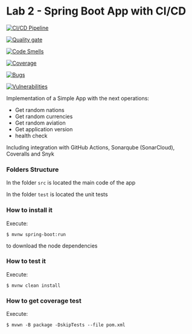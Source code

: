 # Lab 2 - Spring Boot App with CI/CD

[![CI/CD Pipeline](https://github.com/diegobotia/laboratorio2024/actions/workflows/build.yml/badge.svg)](https://github.com/diegobotia/laboratorio2024/actions/workflows/build.yml)

[![Quality gate](https://sonarcloud.io/api/project_badges/quality_gate?project=JoseGomez14_lab2-arq-soft-live)](https://sonarcloud.io/summary/new_code?id=JoseGomez14_lab2-arq-soft-live)

[![Code Smells](https://sonarcloud.io/api/project_badges/measure?project=JoseGomez14_lab2-arq-soft-live&metric=code_smells)](https://sonarcloud.io/summary/new_code?id=JoseGomez14_lab2-arq-soft-live)

[![Coverage](https://sonarcloud.io/api/project_badges/measure?project=JoseGomez14_lab2-arq-soft-live&metric=coverage)](https://sonarcloud.io/summary/new_code?id=JoseGomez14_lab2-arq-soft-live)

[![Bugs](https://sonarcloud.io/api/project_badges/measure?project=JoseGomez14_lab2-arq-soft-live&metric=bugs)](https://sonarcloud.io/summary/new_code?id=JoseGomez14_lab2-arq-soft-live)

[![Vulnerabilities](https://sonarcloud.io/api/project_badges/measure?project=JoseGomez14_lab2-arq-soft-live&metric=vulnerabilities)](https://sonarcloud.io/summary/new_code?id=JoseGomez14_lab2-arq-soft-live)

Implementation of a Simple App with the next operations:

- Get random nations
- Get random currencies
- Get random aviation
- Get application version
- health check

Including integration with GitHub Actions, Sonarqube (SonarCloud), Coveralls and Snyk

### Folders Structure

In the folder `src` is located the main code of the app

In the folder `test` is located the unit tests

### How to install it

Execute:

```shell
$ mvnw spring-boot:run
```

to download the node dependencies

### How to test it

Execute:

```shell
$ mvnw clean install
```

### How to get coverage test

Execute:

```shell
$ mvwn -B package -DskipTests --file pom.xml
```
